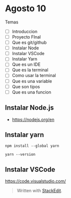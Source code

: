 # Agosto 10

Temas

- [ ] Introduccion
- [ ] Proyecto FInal
- [ ] Que es git/github
- [ ] Instalar Node
- [ ] Instalar VSCode
- [ ] Instalar Yarn
- [ ] Que es un IDE
- [ ] Que es la terminal
- [ ] Como usar la terminal
- [ ] Que es una variable
- [ ] Que son tipos
- [ ] Que es una funcion

## Instalar Node.js

- https://nodejs.org/en

## Instalar yarn

```
npm install --global yarn
```

```
yarn --version
```

## Instalar VSCode

https://code.visualstudio.com/

> Written with [StackEdit](https://stackedit.io/).
